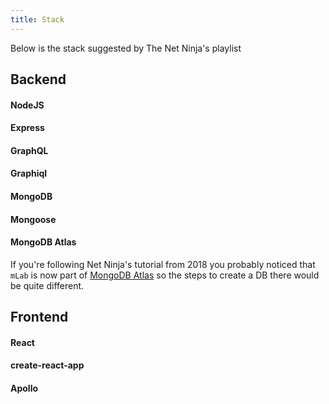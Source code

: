 ```yaml
---
title: Stack
---
```


Below is the stack suggested by The Net Ninja's playlist
## Backend
#### NodeJS
#### Express
#### GraphQL
#### Graphiql
#### MongoDB
#### Mongoose
#### MongoDB Atlas

If you're following Net Ninja's tutorial from 2018 you probably noticed that `mLab` is now part of [MongoDB Atlas](https://www.mongodb.com/cloud/atlas) so the steps to create a DB there would be quite different.

## Frontend
#### React
#### create-react-app
#### Apollo
